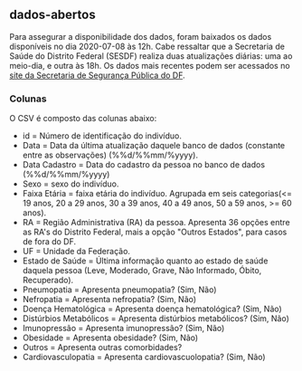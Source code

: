 ## dados-abertos
Para assegurar a disponibilidade dos dados, foram baixados os dados disponíveis no dia 2020-07-08 às 12h. Cabe ressaltar que a Secretaria de Saúde do Distrito Federal (SESDF) realiza duas atualizações diárias: uma ao meio-dia, e outra às 18h.
Os dados mais recentes podem ser acessados no [site da Secretaria de Segurança Pública do DF](https://covid19.ssp.df.gov.br/resources/dados/dados-abertos.csv?param=[random]). 

### Colunas
O CSV é composto das colunas abaixo:

* id = Número de identificação do indivíduo.
* Data = Data da última atualização daquele banco de dados (constante entre as observações) (%%d/%%mm/%yyyy).
* Data Cadastro = Data do cadastro da pessoa no banco de dados (%%d/%%mm/%yyyy)
* Sexo = sexo do indivíduo.
* Faixa Etária = faixa etária do indivíduo. Agrupada em seis categorias(<= 19 anos, 20 a 29 anos, 30 a 39 anos, 40 a 49 anos, 50 a 59 anos, >= 60 anos).
* RA = Região Administrativa (RA) da pessoa. Apresenta 36 opções entre as RA's do Distrito Federal, mais a opção "Outros Estados", para casos de fora do DF.
* UF = Unidade da Federação.
* Estado de Saúde = Última informação quanto ao estado de saúde daquela pessoa (Leve, Moderado, Grave, Não Informado, Óbito, Recuperado).
* Pneumopatia = Apresenta pneumopatia? (Sim, Não)
* Nefropatia = Apresenta nefropatia? (Sim, Não)
* Doença Hematológica = Apresenta doença hematológica? (Sim, Não)
* Distúrbios Metabólicos = Apresenta distúrbios metabólicos? (Sim, Não)
* Imunopressão = Apresenta imunopressão? (Sim, Não)
* Obesidade = Apresenta obesidade? (Sim, Não)
* Outros = Apresenta outras comorbidades?
* Cardiovasculopatia = Apresenta cardiovascuolopatia? (Sim, Não)
